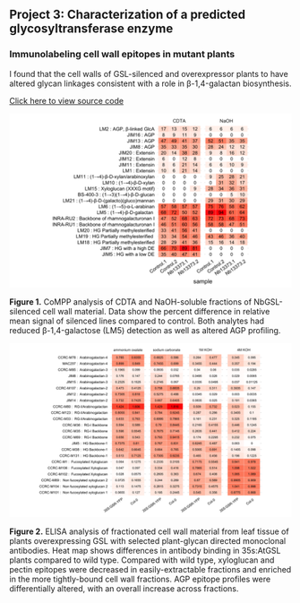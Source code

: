## Project 3: Characterization of a predicted glycosyltransferase enzyme
### Immunolabeling cell wall epitopes in mutant plants

I found that the cell walls of GSL-silenced and overexpressor plants to have altered glycan linkages consistent with a role in β-1,4-galactan biosynthesis.

<a href="/DUF23.html" target="_blank">Click here to view source code</a>

<img src="images/Fig_Nb13373_CoMPP.png?raw=true"/>

**Figure 1.** CoMPP analysis of CDTA and NaOH-soluble fractions of NbGSL-silenced cell wall material. Data show the percent difference in relative mean signal of silenced lines compared to control. Both analytes had reduced β-1,4-galactose (LM5) detection as well as altered AGP profiling.

<img src="images/Fig_DUF23OE_ELISA.png?raw=true"/>

**Figure 2.** ELISA analysis of fractionated cell wall material from leaf tissue of plants overexpressing GSL with selected plant-glycan directed monoclonal antibodies. Heat map shows differences in antibody binding in 35s:AtGSL plants compared to wild type. Compared with wild type, xyloglucan and pectin epitopes were decreased in easily-extractable fractions and enriched in the more tightly-bound cell wall fractions. AGP epitope profiles were differentially altered, with an overall increase across fractions.
